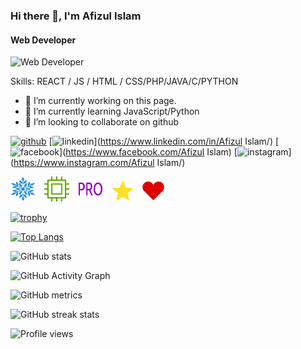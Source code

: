 ### Hi there 👋, I'm Afizul Islam
#### Web Developer
![Web Developer](https://scontent.fdac19-1.fna.fbcdn.net/v/t39.30808-6/300421442_2204788153014568_1375156527348810229_n.jpg?stp=dst-jpg_s1080x2048&_nc_cat=100&ccb=1-7&_nc_sid=e3f864&_nc_eui2=AeHYlKUOEsxOc-ho8PxpHm-fc7ArrK3m2RpzsCusrebZGs2ON9cXGHA2iyXNE8qUt4jThCSIj3Zo-zfpIpQYz4vr&_nc_ohc=Heo9ffKmmRwAX8g_HZL&_nc_ht=scontent.fdac19-1.fna&oh=00_AfCqfi2_r-DH0Vu-jx941nLzvy91DLUFyaLI3IbSD-FgSA&oe=6368EB40)


Skills: REACT / JS / HTML / CSS/PHP/JAVA/C/PYTHON

- 🔭 I’m currently working on this page. 
- 🌱 I’m currently learning JavaScript/Python 
- 👯 I’m looking to collaborate on github 


[<img src='https://cdn.jsdelivr.net/npm/simple-icons@3.0.1/icons/github.svg' alt='github' height='40'>](https://github.com/Afizul2459)  [<img src='https://cdn.jsdelivr.net/npm/simple-icons@3.0.1/icons/linkedin.svg' alt='linkedin' height='40'>](https://www.linkedin.com/in/Afizul Islam/)  [<img src='https://cdn.jsdelivr.net/npm/simple-icons@3.0.1/icons/facebook.svg' alt='facebook' height='40'>](https://www.facebook.com/Afizul Islam)  [<img src='https://cdn.jsdelivr.net/npm/simple-icons@3.0.1/icons/instagram.svg' alt='instagram' height='40'>](https://www.instagram.com/Afizul Islam/)  

<a href='https://archiveprogram.github.com/'><img src='https://raw.githubusercontent.com/acervenky/animated-github-badges/master/assets/acbadge.gif' width='40' height='40'></a> <a href='https://docs.github.com/en/developers'><img src='https://raw.githubusercontent.com/acervenky/animated-github-badges/master/assets/devbadge.gif' width='40' height='40'></a> <a href='https://github.com/pricing'><img src='https://raw.githubusercontent.com/acervenky/animated-github-badges/master/assets/pro.gif' width='40' height='40'></a> <a href='https://stars.github.com/'><img src='https://raw.githubusercontent.com/acervenky/animated-github-badges/master/assets/starbadge.gif' width='35' height='35'></a> <a href='https://docs.github.com/en/github/supporting-the-open-source-community-with-github-sponsors'><img src='https://raw.githubusercontent.com/acervenky/animated-github-badges/master/assets/sponsorbadge.gif' width='35' height='35'></a> 

[![trophy](https://github-profile-trophy.vercel.app/?username=Afizul2459)](https://github.com/ryo-ma/github-profile-trophy)

[![Top Langs](https://github-readme-stats.vercel.app/api/top-langs/?username=Afizul2459)](https://github.com/anuraghazra/github-readme-stats)

![GitHub stats](https://github-readme-stats.vercel.app/api?username=Afizul2459&show_icons=true&count_private=true)  

![GitHub Activity Graph](https://activity-graph.herokuapp.com/graph?username=Afizul2459)  

![GitHub metrics](https://metrics.lecoq.io/Afizul2459)  

![GitHub streak stats](https://github-readme-streak-stats.herokuapp.com/?user=Afizul2459)  

![Profile views](https://gpvc.arturio.dev/Afizul2459)  
